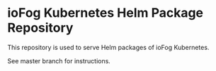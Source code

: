 # ioFog Kubernetes Helm Package Repository

This repository is used to serve Helm packages of ioFog Kubernetes.

See master branch for instructions.
